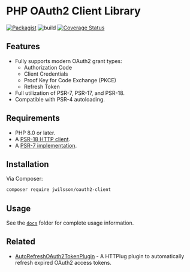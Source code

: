 # PHP OAuth2 Client Library
[![Packagist](https://img.shields.io/packagist/v/jwilsson/oauth2-client.svg)](https://packagist.org/packages/jwilsson/oauth2-client)
![build](https://github.com/jwilsson/php-oauth2-client/workflows/build/badge.svg)
[![Coverage Status](https://coveralls.io/repos/jwilsson/php-oauth2-client/badge.svg?branch=main)](https://coveralls.io/r/jwilsson/php-oauth2-client?branch=main)

## Features
* Fully supports modern OAuth2 grant types:
    * Authorization Code
    * Client Credentials
    * Proof Key for Code Exchange (PKCE)
    * Refresh Token
* Full utilization of PSR-7, PSR-17, and PSR-18.
* Compatible with PSR-4 autoloading.

## Requirements
* PHP 8.0 or later.
* A [PSR-18 HTTP client](https://packagist.org/providers/php-http/client-implementation).
* A [PSR-7 implementation](https://packagist.org/providers/psr/http-message-implementation).

## Installation
Via Composer:

```bash
composer require jwilsson/oauth2-client
```

## Usage
See the [`docs`](docs/) folder for complete usage information.

## Related
* [AutoRefreshOAuth2TokenPlugin](https://github.com/jwilsson/php-auto-refresh-oauth2-token-plugin) - A HTTPlug plugin to automatically refresh expired OAuth2 access tokens.
